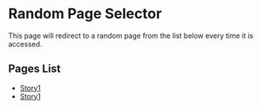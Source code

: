 # Random Page Selector

This page will redirect to a random page from the list below every time it is accessed.

## Pages List
- [Story1](story1/story1.md)
- [Story1](story2/story2.md)

<script>
    // List of page links
    const pages = [
        "story1/story1.md",
        "story2/story2.md",
    ];

    // Select a random page
    const randomPage = pages[Math.floor(Math.random() * pages.length)];

    // Redirect to the random page
    window.location.href = randomPage;
</script>